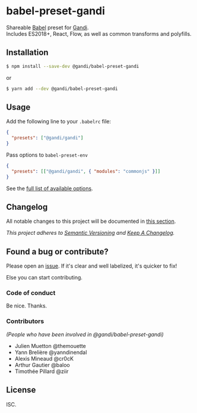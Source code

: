 # babel-preset-gandi

Shareable [Babel](https://github.com/babel/babel) preset for [Gandi](https://github.com/Gandi).  
Includes ES2018+, React, Flow, as well as common transforms and polyfills.


## Installation

``` sh
$ npm install --save-dev @gandi/babel-preset-gandi
```
or
``` sh
$ yarn add --dev @gandi/babel-preset-gandi
```


## Usage

Add the following line to your `.babelrc` file:

``` json
{
  "presets": ["@gandi/gandi"]
}
```

Pass options to `babel-preset-env`

``` json
{
  "presets": [["@gandi/gandi", { "modules": "commonjs" }]]
}
```

See the [full list of available options](https://github.com/babel/babel/tree/master/packages/babel-preset-env#options).


## Changelog

All notable changes to this project will be documented in [this section](CHANGELOG.md).

*This project adheres to [Semantic Versioning](http://semver.org/) and [Keep A Changelog](http://keepachangelog.com/).*


## Found a bug or contribute?

Please open an [issue](https://github.com/Gandi/babel-preset-gandi/issues). If it's clear and well labelized, it's quicker to fix!

Else you can start contributing.


### Code of conduct

Be nice. Thanks.


### Contributors

_(People who have been involved in @gandi/babel-preset-gandi)_

* Julien Muetton @themouette
* Yann Brelière @yanndinendal
* Alexis Mineaud @cr0cK
* Arthur Gautier @baloo
* Timothée Pillard @ziir


## License

ISC.
